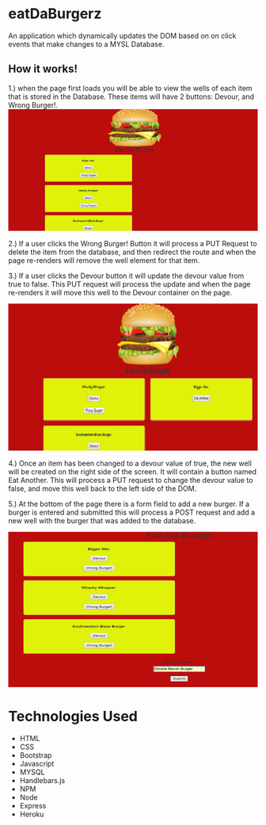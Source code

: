 # eatDaBurgerz

An application which dynamically updates the DOM based on on click events that make changes to a MYSL Database.

## How it works!

1.) when the page first loads you will be able to view the wells of each item that is stored in the Database. These items will have 2 buttons: Devour, and Wrong Burger!.
![eatDaBurgerz Screen Shot](readMe_Images/homescreen.png)


2.) If a user clicks the Wrong Burger! Button it will process a PUT Request to delete the item from the database, and then redirect the route and when the page re-renders will remove the well element for that item.

3.) If a user clicks the Devour button it will update the devour value from true to false. This PUT request will process the update and when the page re-renders it will move this well to the Devour container on the page.

![eatDaBurgerz Devour](readMe_Images/devour.png)

4.) Once an item has been changed to a devour value of true, the new well will be created on the right side of the screen. It will contain a button named Eat Another. This will process a PUT request to change the devour value to false, and move this well back to the left side of the DOM. 

5.) At the bottom of the page there is a form field to add a new burger. If a burger is entered and submitted this will process a POST request and add a new well with the burger that was added to the database.

![eatDaBurgerz add](readMe_Images/add.png)

# Technologies Used
* HTML
* CSS
* Bootstrap
* Javascript
* MYSQL
* Handlebars.js
* NPM
* Node
* Express
* Heroku
